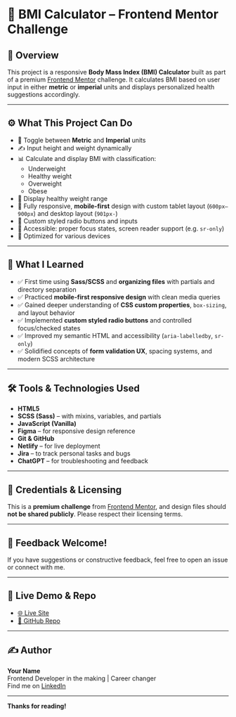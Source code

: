 # 💪 BMI Calculator – Frontend Mentor Challenge

## 🚀 Overview

This project is a responsive **Body Mass Index (BMI) Calculator** built as part of a premium [Frontend Mentor](https://www.frontendmentor.io/challenges/body-mass-index-calculator-brrBkfSz1T) challenge. It calculates BMI based on user input in either **metric** or **imperial** units and displays personalized health suggestions accordingly.

---

## ⚙️ What This Project Can Do

- 📏 Toggle between **Metric** and **Imperial** units  
- ✍️ Input height and weight dynamically  
- 📊 Calculate and display BMI with classification:
  - Underweight
  - Healthy weight
  - Overweight
  - Obese
- 📐 Display healthy weight range
- 📱 Fully responsive, **mobile-first** design with custom tablet layout (`600px–900px`)
and desktop layout (`901px-`)
- 🧩 Custom styled radio buttons and inputs
- 🧠 Accessible: proper focus states, screen reader support (e.g. `sr-only`)
- 🎯 Optimized for various devices

---

## 🧠 What I Learned

- ✅ First time using **Sass/SCSS** and **organizing files** with partials and directory separation  
- ✅ Practiced **mobile-first responsive design** with clean media queries  
- ✅ Gained deeper understanding of **CSS custom properties**, `box-sizing`, and layout behavior  
- ✅ Implemented **custom styled radio buttons** and controlled focus/checked states  
- ✅ Improved my semantic HTML and accessibility (`aria-labelledby`, `sr-only`)  
- ✅ Solidified concepts of **form validation UX**, spacing systems, and modern SCSS architecture  

---

## 🛠️ Tools & Technologies Used

- **HTML5**
- **SCSS (Sass)** – with mixins, variables, and partials
- **JavaScript (Vanilla)**
- **Figma** – for responsive design reference
- **Git & GitHub**
- **Netlify** – for live deployment
- **Jira** – to track personal tasks and bugs
- **ChatGPT** – for troubleshooting and feedback

---

## 🔐 Credentials & Licensing

This is a **premium challenge** from [Frontend Mentor](https://www.frontendmentor.io), and design files should **not be shared publicly**. Please respect their licensing terms.

---

## 📣 Feedback Welcome!

If you have suggestions or constructive feedback, feel free to open an issue or connect with me.

---

## 🔗 Live Demo & Repo

- [🌐 Live Site](https://bmi-calculator-xtralvl.netlify.app/)  
- [📁 GitHub Repo](https://github.com/xtralvl/BMI-calculator)

---

## ✍️ Author

**Your Name**  
Frontend Developer in the making | Career changer  
Find me on [LinkedIn](https://www.linkedin.com/in/rolandszucs-webdev/)

---

**Thanks for reading!** 
